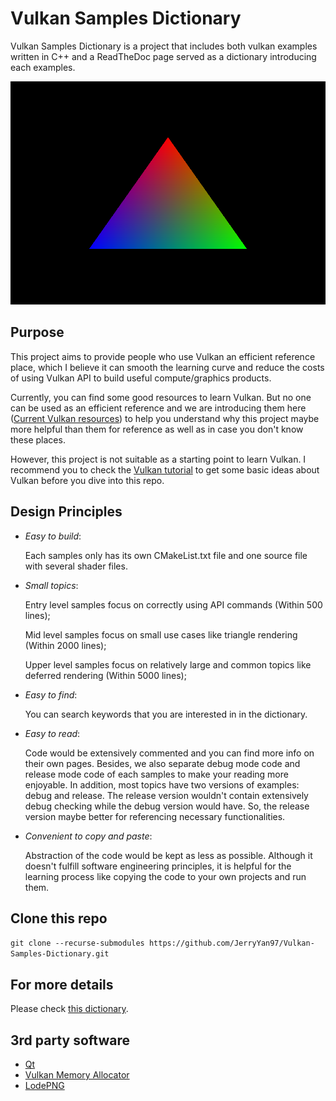 # Vulkan Samples Dictionary

Vulkan Samples Dictionary is a project that includes both vulkan examples written in C++ and a ReadTheDoc page served as a dictionary introducing each examples.

![Examples Images](./img/dumpedTri.png)

## Purpose

This project aims to provide people who use Vulkan an efficient reference place, which I believe it can smooth the learning curve and reduce the costs of using Vulkan API to build useful compute/graphics products.

Currently, you can find some good resources to learn Vulkan. But no one can be used as an efficient reference and we are introducing them here ([Current Vulkan resources](https://vulkan-samples-dictionary.readthedocs.io/en/latest/#current-vulkan-resources)) to help you understand why this project maybe more helpful than them for reference as well as in case you don't know these places.

However, this project is not suitable as a starting point to learn Vulkan. I recommend you to check the [Vulkan tutorial](https://vulkan-tutorial.com/) to get some basic ideas about Vulkan before you dive into this repo.

## Design Principles

* *Easy to build*:
  
  Each samples only has its own CMakeList.txt file and one source file with several shader files.

* *Small topics*:
  
  Entry level samples focus on correctly using API commands (Within 500 lines);

    Mid level samples focus on small use cases like triangle rendering (Within 2000 lines);

    Upper level samples focus on relatively large and common topics like deferred rendering (Within 5000 lines);

* *Easy to find*:

    You can search keywords that you are interested in in the dictionary. 

* *Easy to read*:

  Code would be extensively commented and you can find more info on their own pages. Besides, we also separate debug mode code and release mode code of each samples to make your reading more enjoyable. In addition, most topics have two versions of examples: debug and release. The release version wouldn't contain extensively debug checking while the debug version would have. So, the release version maybe better for referencing necessary functionalities. 

* *Convenient to copy and paste*:

    Abstraction of the code would be kept as less as possible. Although it doesn't fulfill software engineering principles, it is helpful for the learning process like copying the code to your own projects and run them.

## Clone this repo

`git clone --recurse-submodules https://github.com/JerryYan97/Vulkan-Samples-Dictionary.git`

## For more details

Please check [this dictionary](https://vulkan-samples-dictionary.readthedocs.io/en/latest/#). 

## 3rd party software

* [Qt](https://www.qt.io/?hsLang=en)
* [Vulkan Memory Allocator](https://gpuopen.com/vulkan-memory-allocator/)
* [LodePNG](https://github.com/lvandeve/lodepng)